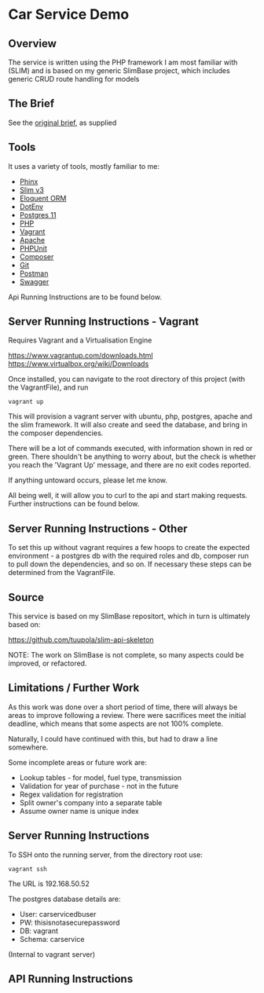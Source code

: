 
# Car Service Demo

## Overview

The service is written using the PHP framework I am most familiar with (SLIM) and is based on my generic SlimBase project, which includes generic CRUD route handling for models

## The Brief

See the [original brief](brief.md), as supplied

## Tools

It uses a variety of tools, mostly familiar to me:

- [Phinx](https://phinx.org/)
- [Slim v3](https://www.slimframework.com/)
- [Eloquent ORM](https://www.slimframework.com/docs/v3/cookbook/database-eloquent.html)
- [DotEnv](https://github.com/vlucas/phpdotenv)
- [Postgres 11](https://www.postgresql.org/)
- [PHP](http://php.net/)
- [Vagrant](https://www.vagrantup.com/)
- [Apache](https://httpd.apache.org/)
- [PHPUnit](https://phpunit.de/)
- [Composer](https://getcomposer.org/)
- [Git](https://git-scm.com/)
- [Postman](https://www.getpostman.com/)
- [Swagger](https://swagger.io)

Api Running Instructions are to be found below.

## Server Running Instructions - Vagrant

Requires Vagrant and a Virtualisation Engine

https://www.vagrantup.com/downloads.html
https://www.virtualbox.org/wiki/Downloads

Once installed, you can navigate to the root directory of this project (with the VagrantFile), and run
```
vagrant up
```
This will provision a vagrant server with ubuntu, php, postgres, apache and the slim framework. It will also create and seed the database, and bring in the composer dependencies.

There will be a lot of commands executed, with information shown in red or green. There shouldn't be anything to worry about, but the check is whether you reach the 'Vagrant Up' message, and there are no exit codes reported.

If anything untoward occurs, please let me know.

All being well, it will allow you to curl to the api and start making requests. Further instructions can be found below.

## Server Running Instructions - Other

To set this up without vagrant requires a few hoops to create the expected environment - a postgres db with the required roles and db, composer run to pull down the dependencies, and so on. If necessary these steps can be determined from the VagrantFile.

## Source

This service is based on my SlimBase repositort, which in turn is ultimately based on:

https://github.com/tuupola/slim-api-skeleton

NOTE: The work on SlimBase is not complete, so many aspects could be improved, or refactored.


## Limitations / Further Work

As this work was done over a short period of time, there will always be areas to improve following a review. There were sacrifices meet the initial deadline, which means that some aspects are not 100% complete.

Naturally, I could have continued with this, but had to draw a line somewhere.

Some incomplete areas or future work are:
 - Lookup tables - for model, fuel type, transmission
 - Validation for year of purchase - not in the future
 - Regex validation for registration
 - Split owner's company into a separate table
 - Assume owner name is unique index

## Server Running Instructions

To SSH onto the running server, from the directory root use:

```
vagrant ssh
```

The URL is 192.168.50.52

The postgres database details are:
- User: carservicedbuser
- PW: thisisnotasecurepassword
- DB: vagrant
- Schema: carservice

(Internal to vagrant server)

## API Running Instructions
